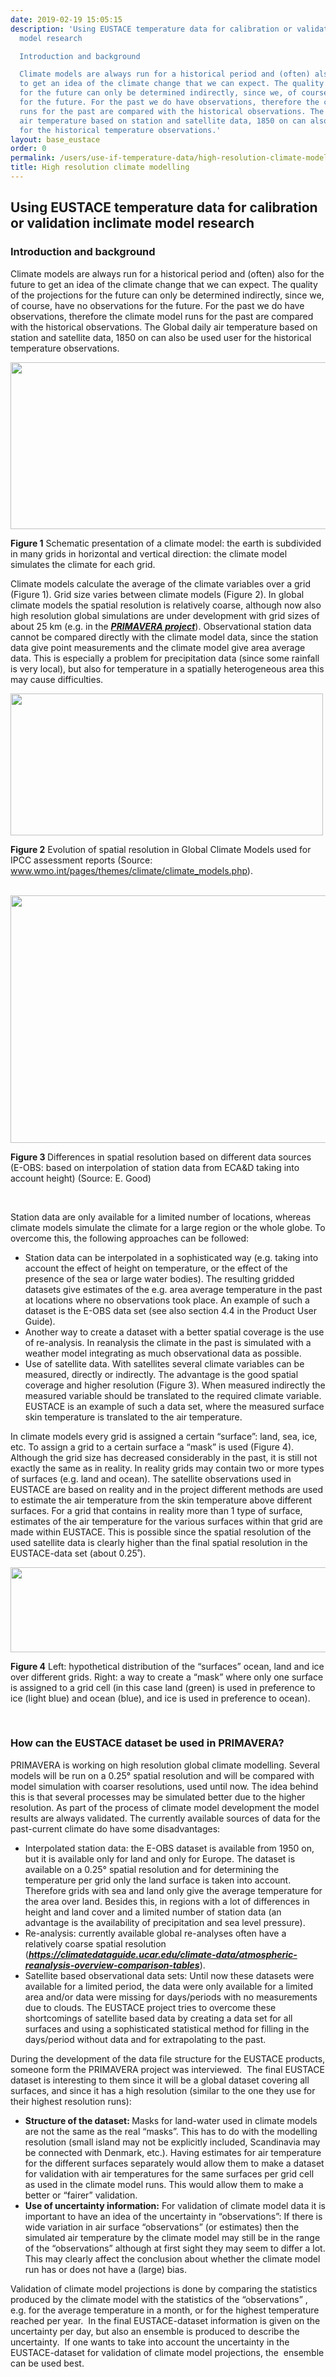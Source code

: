 ```yaml
---
date: 2019-02-19 15:05:15
description: 'Using EUSTACE temperature data for calibration or validation inclimate
  model research

  Introduction and background

  Climate models are always run for a historical period and (often) also for the future
  to get an idea of the climate change that we can expect. The quality of the projections
  for the future can only be determined indirectly, since we, of course, have no observations
  for the future. For the past we do have observations, therefore the climate model
  runs for the past are compared with the historical observations. The Global daily
  air temperature based on station and satellite data, 1850 on can also be used user
  for the historical temperature observations.'
layout: base_eustace
order: 0
permalink: /users/use-if-temperature-data/high-resolution-climate-modelling/
title: High resolution climate modelling
---
```


<h2><strong>Using EUSTACE temperature data for calibration or validation inclimate model research</strong></h2>
<h3><strong>Introduction and background</strong></h3>
<p>Climate models are always run for a historical period and (often) also for the future to get an idea of the climate change that we can expect. The quality of the projections for the future can only be determined indirectly, since we, of course, have no observations for the future. For the past we do have observations, therefore the climate model runs for the past are compared with the historical observations. The Global daily air temperature based on station and satellite data, 1850 on can also be used user for the historical temperature observations.</p>
<p></p>
<p><img height="267" src="{{ site.baseurl }}/assets/media/uploads/climate_model_grid.jpg" width="576"></p>
<p><b>Figure 1</b> Schematic presentation of a climate model: the earth is subdivided in many grids in horizontal and vertical direction: the climate model simulates the climate for each grid.</p>
<p>Climate models calculate the average of the climate variables over a grid (Figure 1). Grid size varies between climate models (Figure 2). In global climate models the spatial resolution is relatively coarse, although now also high resolution global simulations are under development with grid sizes of about 25 km (e.g. in the <em><strong><a href="https://www.primavera-h2020.eu/">PRIMAVERA project</a></strong></em>). Observational station data cannot be compared directly with the climate model data, since the station data give point measurements and the climate model give area average data. This is especially a problem for precipitation data (since some rainfall is very local), but also for temperature in a spatially heterogeneous area this may cause difficulties.</p>
<p></p>
<p><b><img height="227" src="{{ site.baseurl }}/assets/media/uploads/spatial_resolution_climate_models.png" width="500"></b></p>
<p><b>Figure 2</b> Evolution of spatial resolution in Global Climate Models used for IPCC assessment reports (Source: <a href="http://www.wmo.int/pages/themes/climate/climate_models.php">www.wmo.int/pages/themes/climate/climate_models.php</a>).</p>
<p></p>
<p> <img height="396" src="{{ site.baseurl }}/assets/media/uploads/eobs_ecad_satellite_temperature.png" width="600"></p>
<p><b>Figure 3</b><b> </b>Differences in spatial resolution based on different data sources (E-OBS: based on interpolation of station data from ECA&amp;D taking into account height) (Source: E. Good)</p>
<p> </p>
<p>Station data are only available for a limited number of locations, whereas climate models simulate the climate for a large region or the whole globe. To overcome this, the following approaches can be followed:</p>
<ul>
<li>Station data can be interpolated in a sophisticated way (e.g. taking into account the effect of height on temperature, or the effect of the presence of the sea or large water bodies). The resulting gridded datasets give estimates of the e.g. area average temperature in the past at locations where no observations took place. An example of such a dataset is the E-OBS data set (see also section 4.4 in the Product User Guide).</li>
<li>Another way to create a dataset with a better spatial coverage is the use of re-analysis. In reanalysis the climate in the past is simulated with a weather model integrating as much observational data as possible.</li>
<li>Use of satellite data. With satellites several climate variables can be measured, directly or indirectly. The advantage is the good spatial coverage and higher resolution (Figure 3). When measured indirectly the measured variable should be translated to the required climate variable. EUSTACE is an example of such a data set, where the measured surface skin temperature is translated to the air temperature.</li>
</ul>
<p>In climate models every grid is assigned a certain “surface”: land, sea, ice, etc. To assign a grid to a certain surface a “mask” is used (Figure 4). Although the grid size has decreased considerably in the past, it is still not exactly the same as in reality. In reality grids may contain two or more types of surfaces (e.g. land and ocean). The satellite observations used in EUSTACE are based on reality and in the project different methods are used to estimate the air temperature from the skin temperature above different surfaces. For a grid that contains in reality more than 1 type of surface, estimates of the air temperature for the various surfaces within that grid are made within EUSTACE. This is possible since the spatial resolution of the used satellite data is clearly higher than the final spatial resolution in the EUSTACE-data set (about 0.25˚).</p>
<p></p>
<p><b><img height="136" src="{{ site.baseurl }}/assets/media/uploads/mask_climate_data.png" width="600"></b></p>
<p><b>Figure 4</b> Left: hypothetical distribution of the “surfaces” ocean, land and ice over different grids. Right: a way to create a “mask” where only one surface is assigned to a grid cell (in this case land (green) is used in preference to ice (light blue) and ocean (blue), and ice is used in preference to ocean).</p>
<p> </p>
<h3><strong>How can the EUSTACE dataset be used in PRIMAVERA?</strong></h3>
<p>PRIMAVERA is working on high resolution global climate modelling. Several models will be run on a 0.25° spatial resolution and will be compared with model simulation with coarser resolutions, used until now. The idea behind this is that several processes may be simulated better due to the higher resolution. As part of the process of climate model development the model results are always validated. The currently available sources of data for the past-current climate do have some disadvantages:</p>
<ul>
<li>Interpolated station data: the E-OBS dataset is available from 1950 on, but it is available only for land and only for Europe. The dataset is available on a 0.25° spatial resolution and for determining the temperature per grid only the land surface is taken into account. Therefore grids with sea and land only give the average temperature for the area over land. Besides this, in regions with a lot of differences in height and land cover and a limited number of station data (an advantage is the availability of precipitation and sea level pressure).</li>
<li>Re-analysis: currently available global re-analyses often have a relatively coarse spatial resolution (<em><strong><a href="https://climatedataguide.ucar.edu/climate-data/atmospheric-reanalysis-overview-comparison-tables">https://climatedataguide.ucar.edu/climate-data/atmospheric-reanalysis-overview-comparison-tables</a></strong></em>).</li>
<li>Satellite based observational data sets: Until now these datasets were available for a limited period, the data were only available for a limited area and/or data were missing for days/periods with no measurements due to clouds. The EUSTACE project tries to overcome these shortcomings of satellite based data by creating a data set for all surfaces and using a sophisticated statistical method for filling in the days/period without data and for extrapolating to the past.</li>
</ul>
<p>During the development of the data file structure for the EUSTACE products, someone form the PRIMAVERA project was interviewed.  The final EUSTACE dataset is interesting to them since it will be a global dataset covering all surfaces, and since it has a high resolution (similar to the one they use for their highest resolution runs):</p>
<ul>
<li><b>Structure of the dataset: </b>Masks for land-water used in climate models are not the same as the real “masks”. This has to do with the modelling resolution (small island may not be explicitly included, Scandinavia may be connected with Denmark, etc.). Having estimates for air temperature for the different surfaces separately would allow them to make a dataset for validation with air temperatures for the same surfaces per grid cell as used in the climate model runs. This would allow them to make a better or “fairer” validation.</li>
<li><b>Use of uncertainty information:</b> For validation of climate model data it is important to have an idea of the uncertainty in “observations”: If there is wide variation in air surface “observations” (or estimates) then the simulated air temperature by the climate model may still be in the range of the “observations” although at first sight they may seem to differ a lot. This may clearly affect the conclusion about whether the climate model run has or does not have a (large) bias.</li>
</ul>
<p>Validation of climate model projections is done by comparing the statistics produced by the climate model with the statistics of the “observations” , e.g. for the average temperature in a month, or for the highest temperature reached per year.  In the final EUSTACE-dataset information is given on the uncertainty per day, but also an ensemble is produced to describe the uncertainty.  If one wants to take into account the uncertainty in the EUSTACE-dataset for validation of climate model projections, the  ensemble can be used best.</p>
<div>
<div>
<p></p>
</div>
</div>
